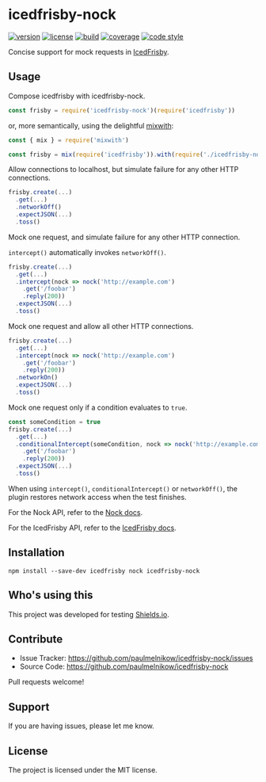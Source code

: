 # icedfrisby-nock

[![version](https://img.shields.io/npm/v/icedfrisby-nock.svg?style=flat-square)][npm]
[![license](https://img.shields.io/npm/l/icedfrisby-nock.svg?style=flat-square)][npm]
[![build](https://img.shields.io/circleci/project/github/paulmelnikow/icedfrisby-nock.svg?style=flat-square)][build]
[![coverage](https://img.shields.io/coveralls/paulmelnikow/icedfrisby-nock.svg?style=flat-square)][coverage]
[![code style](https://img.shields.io/badge/code_style-prettier-ff69b4.svg?style=flat-square)][prettier]

[npm]: https://npmjs.com/icedfrisby-nock
[build]: https://circleci.com/gh/paulmelnikow/icedfrisby-nock/tree/master
[coverage]: https://coveralls.io/github/paulmelnikow/icedfrisby-nock
[prettier]: https://prettier.io/

Concise support for mock requests in [IcedFrisby][].

[icedfrisby]: https://github.com/MarkHerhold/IcedFrisby/

## Usage

Compose icedfrisby with icedfrisby-nock.

```js
const frisby = require('icedfrisby-nock')(require('icedfrisby'))
```

or, more semantically, using the delightful [mixwith][]:

```js
const { mix } = require('mixwith')

const frisby = mix(require('icedfrisby')).with(require('./icedfrisby-nock'))
```

Allow connections to localhost, but simulate failure for any other HTTP
connections.

```js
frisby.create(...)
  .get(...)
  .networkOff()
  .expectJSON(...)
  .toss()
```

Mock one request, and simulate failure for any other HTTP connection.

`intercept()` automatically invokes `networkOff()`.

```js
frisby.create(...)
  .get(...)
  .intercept(nock => nock('http://example.com')
    .get('/foobar')
    .reply(200))
  .expectJSON(...)
  .toss()
```

Mock one request and allow all other HTTP connections.

```js
frisby.create(...)
  .get(...)
  .intercept(nock => nock('http://example.com')
    .get('/foobar')
    .reply(200))
  .networkOn()
  .expectJSON(...)
  .toss()
```

Mock one request only if a condition evaluates to `true`.

```js
const someCondition = true
frisby.create(...)
  .get(...)
  .conditionalIntercept(someCondition, nock => nock('http://example.com')
    .get('/foobar')
    .reply(200))
  .expectJSON(...)
  .toss()
```

When using `intercept()`, `conditionalIntercept()` or `networkOff()`, the plugin restores network access
when the test finishes.

For the Nock API, refer to the [Nock docs][].

For the IcedFrisby API, refer to the [IcedFrisby docs][].

[mixwith]: https://github.com/justinfagnani/mixwith.js
[nock docs]: https://github.com/node-nock/nock#use
[icedfrisby docs]: https://github.com/MarkHerhold/IcedFrisby/blob/master/API.md

## Installation

```
npm install --save-dev icedfrisby nock icedfrisby-nock
```

## Who's using this

This project was developed for testing [Shields.io](https://shields.io/).

## Contribute

- Issue Tracker: https://github.com/paulmelnikow/icedfrisby-nock/issues
- Source Code: https://github.com/paulmelnikow/icedfrisby-nock

Pull requests welcome!

## Support

If you are having issues, please let me know.

## License

The project is licensed under the MIT license.

